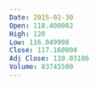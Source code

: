 ```yaml
---
Date: 2015-01-30
Open: 118.400002
High: 120
Low: 116.849998
Close: 117.160004
Adj Close: 110.03186
Volume: 83745500
---
```

